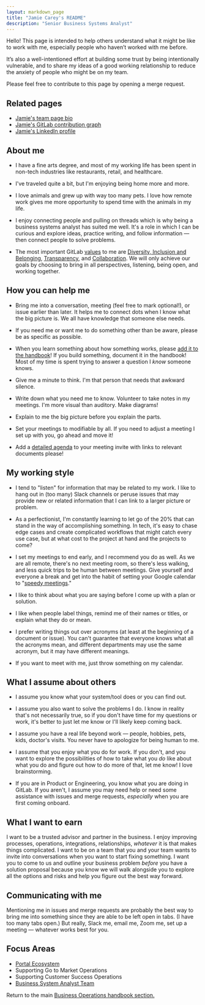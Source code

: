 ```yaml
---
layout: markdown_page
title: "Jamie Carey's README"
description: "Senior Business Systems Analyst"
---
```


Hello! This page is intended to help others understand what it might be like to work with me, especially people who haven’t worked with me before. 

It’s also a well-intentioned effort at building some trust by being intentionally vulnerable, and to share my ideas of a good working relationship to reduce the anxiety of people who might be on my team.

Please feel free to contribute to this page by opening a merge request. 

## Related pages

- [Jamie's team page bio](/company/team/#j.carey)
- [Jamie's GitLab contribution graph](https://gitlab.com/j.carey)
- [Jamie's LinkedIn profile](https://www.linkedin.com/in/jamiemcarey/)

## About me

- I have a fine arts degree, and most of my working life has been spent in non-tech industries like restaurants, retail, and healthcare.

- I've traveled quite a bit, but I'm enjoying being home more and more.

- I love animals and grew up with way too many pets. I love how remote work gives me more opportunity to spend time with the animals in my life.

- I enjoy connecting people and pulling on threads which is why being a business systems analyst has suited me well. It's a role in which I can be curious and explore ideas, practice writing, and follow information — then connect people to solve problems.

- The most important GitLab [values](/handbook/values/) to me are [Diversity, Inclusion and Belonging](/handbook/values/#diversity-inclusion), [Transparency](/handbook/values/#transparency), and [Collaboration](/handbook/values/#collaboration). We will only achieve our goals by choosing to bring in all perspectives, listening, being open, and working together.

## How you can help me

- Bring me into a conversation, meeting (feel free to mark optional!), or issue earlier than later. It helps me to connect dots when I know what the big picture is. We all have knowledge that someone else needs.

- If you need me or want me to do something other than be aware, please be as specific as possible.

- When you learn something about how something works, please [add it to the handbook](/handbook/handbook-usage/#why-handbook-first)! If you build something, document it in the handbook! Most of my time is spent trying to answer a question I _know_ someone knows.

- Give me a minute to think. I'm that person that needs that awkward silence.

- Write down what you need me to know. Volunteer to take notes in my meetings. I'm more visual than auditory. Make diagrams!

- Explain to me the big picture before you explain the parts.

- Set your meetings to modifiable by all. If you need to adjust a meeting I set up with you, go ahead and move it!

- Add a [detailed agenda](/company/culture/all-remote/meetings/#have-an-agenda) to your meeting invite with links to relevant documents please!

## My working style

- I tend to "listen" for information that may be related to my work. I like to hang out in (too many) Slack channels or peruse issues that may provide new or related information that I can link to a larger picture or problem.

- As a perfectionist, I'm constantly learning to let go of the 20% that can stand in the way of accomplishing something. In tech, it's easy to chase edge cases and create complicated workflows that might catch every use case, but at what cost to the project at hand and the projects to come?

- I set my meetings to end early, and I recommend you do as well. As we are all remote, there's no next meeting room, so there's less walking, and less quick trips to be human between meetings. Give yourself and everyone a break and get into the habit of setting your Google calendar to "[speedy meetings](/handbook/communication/#scheduling-meetings)."

- I like to think about what you are saying before I come up with a plan or solution.

- I like when people label things, remind me of their names or titles, or explain what they do or mean.

- I prefer writing things out over acronyms (at least at the beginning of a document or issue). You can't guarantee that everyone knows what all the acronyms mean, and different departments may use the same acronym, but it may have different meanings.

- If you want to meet with me, just throw something on my calendar.

## What I assume about others

- I assume you know what your system/tool does or you can find out.

- I assume you also want to solve the problems I do. I know in reality that's not necessarily true, so if you don't have time for my questions or work, it's better to just let me know or I'll likely keep coming back.

- I assume you have a real life beyond work — people, hobbies, pets, kids, doctor's visits. You never have to apologize for being human to me.

- I assume that you enjoy what you do for work. If you don't, and you want to explore the possibilities of how to take what you _do_ like about what you do and figure out how to do more of that, let me know! I love brainstorming.

- If you are in Product or Engineering, you know what you are doing in GitLab. If you aren't, I assume you may need help or need some assistance with issues and merge requests, _especially_ when you are first coming onboard.

## What I want to earn

I want to be a trusted advisor and partner in the business. I enjoy improving processes, operations, integrations, relationships, _whatever_ it is that makes things complicated. I want to be on a team that you and your team wants to invite into conversations when you want to start fixing something. I want you to come to us and outline your business problem _before_ you have a solution proposal because you know we will walk alongside you to explore all the options and risks and help you figure out the best way forward.

## Communicating with me

Mentioning me in issues and merge requests are probably the best way to bring me into something since they are able to be left open in tabs. (I have too many tabs open.) But really, Slack me, email me, Zoom me, set up a meeting — whatever works best for you.

## Focus Areas

- [Portal Ecosystem](/handbook/business-ops/business_systems/portal/)
- Supporting Go to Market Operations
- Supporting Customer Success Operations
- [Business System Analyst Team](/handbook/business-ops/business_systems/)

Return to the main [Business Operations handbook section.](/handbook/business-ops/)
    
